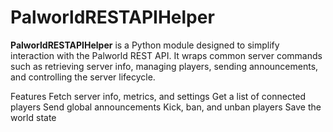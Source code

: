 # PalworldRESTAPIHelper


**PalworldRESTAPIHelper** is a Python module designed to simplify interaction with the Palworld REST API. It wraps common server commands such as retrieving server info, managing players, sending announcements, and controlling the server lifecycle.

Features
  Fetch server info, metrics, and settings
  Get a list of connected players
  Send global announcements
  Kick, ban, and unban players
  Save the world state

